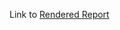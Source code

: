 Link to [Rendered Report](https://github.io/kariljordan/carpentry-community-assessment-projects/master/software-carpentry-projects/analysis-postworkshop.html)
